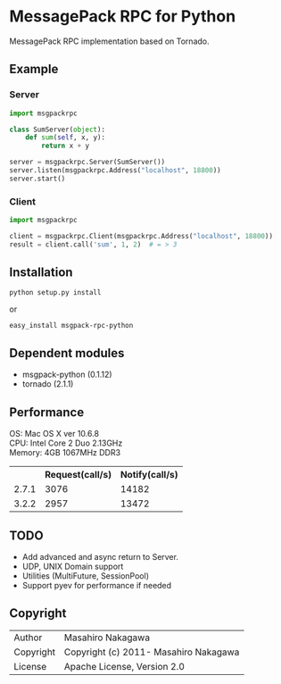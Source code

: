 # MessagePack RPC for Python

MessagePack RPC implementation based on Tornado.

## Example

### Server

```python
import msgpackrpc

class SumServer(object):
    def sum(self, x, y):
        return x + y

server = msgpackrpc.Server(SumServer())
server.listen(msgpackrpc.Address("localhost", 18800))
server.start()
```

### Client

```python
import msgpackrpc

client = msgpackrpc.Client(msgpackrpc.Address("localhost", 18800))
result = client.call('sum', 1, 2)  # = > 3
```

## Installation

    python setup.py install

or

    easy_install msgpack-rpc-python

## Dependent modules

* msgpack-python (0.1.12)
* tornado (2.1.1)

## Performance

OS: Mac OS X ver 10.6.8<br />
CPU: Intel Core 2 Duo 2.13GHz<br />
Memory: 4GB 1067MHz DDR3

<table>
  <tr>
    <th></th><th>Request(call/s)</th><th>Notify(call/s)</th>
  </tr>
  <tr>
    <td>2.7.1</td><td>3076</td><td>14182</td>
  </tr>
  <tr>
    <td>3.2.2</td><td>2957</td><td>13472</td>
  </tr>
</table>

## TODO

* Add advanced and async return to Server.
* UDP, UNIX Domain support
* Utilities (MultiFuture, SessionPool)
* Support pyev for performance if needed

## Copyright

<table>
  <tr>
    <td>Author</td><td>Masahiro Nakagawa <repeatedly@gmail.com></td>
  </tr>
  <tr>
    <td>Copyright</td><td>Copyright (c) 2011- Masahiro Nakagawa</td>
  </tr>
  <tr>
    <td>License</td><td>Apache License, Version 2.0</td>
  </tr>
</table>
